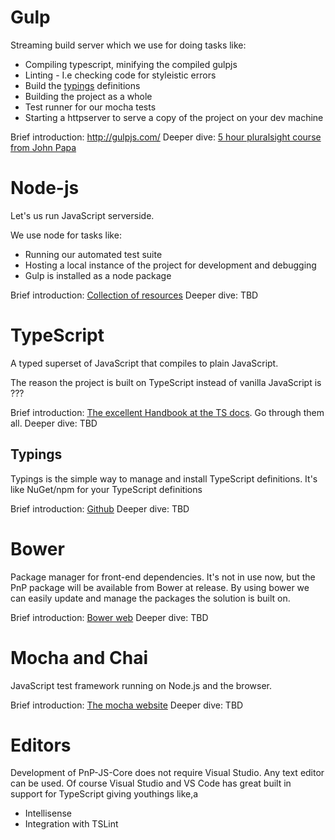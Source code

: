 Gulp
===
Streaming build server which we use for doing tasks like:
 * Compiling typescript, minifying the compiled gulpjs
 * Linting - I.e checking code for styleistic errors
 * Build the [typings]() definitions
 * Building the project as a whole
 * Test runner for our mocha tests
 * Starting a httpserver to serve a copy of the project on your dev machine

Brief introduction: http://gulpjs.com/
Deeper dive: [5 hour pluralsight course from John Papa](https://app.pluralsight.com/library/courses/javascript-build-automation-gulpjs/table-of-contents)

Node-js
=======
Let's us run JavaScript serverside.

We use node for tasks like:
  * Running our automated test suite
  * Hosting a local instance of the project for development and debugging
  * Gulp is installed as a node package

Brief introduction: [Collection of resources](http://stackoverflow.com/questions/2353818/how-do-i-get-started-with-node-js)
Deeper dive: TBD

TypeScript
==========
A typed superset of JavaScript that compiles to plain JavaScript.

The reason the project is built on TypeScript instead of vanilla JavaScript is ???

Brief introduction: [The excellent Handbook at the TS docs](http://www.typescriptlang.org/docs/tutorial.html). Go through them all.
Deeper dive: TBD

Typings
-------
Typings is the simple way to manage and install TypeScript definitions.
It's like NuGet/npm for your TypeScript definitions

Brief introduction: [Github](https://github.com/typings/typings)
Deeper dive: TBD

Bower
=====
Package manager for front-end dependencies.
It's not in use now, but the PnP package will be available from Bower at release.
By using bower we can easily update and manage the packages the solution is built on.

Brief introduction: [Bower web](http://bower.io)
Deeper dive: TBD

Mocha and Chai
==============
JavaScript test framework running on Node.js and the browser.

Brief introduction: [The mocha website](http://mochajs.org/)
Deeper dive: TBD

Editors
=======
Development of PnP-JS-Core does not require Visual Studio.
Any text editor can be used. Of course Visual Studio and VS Code
has great built in support for TypeScript giving youthings like,a
  * Intellisense
  * Integration with TSLint